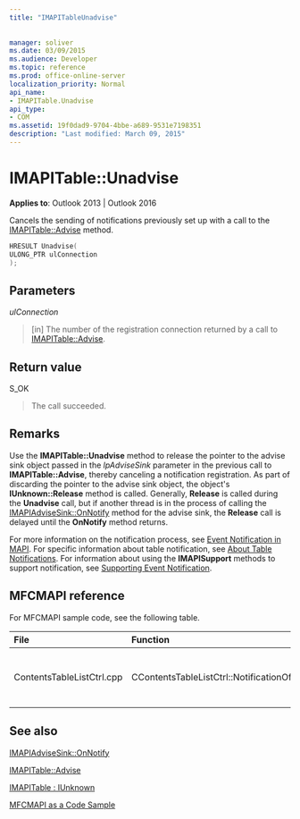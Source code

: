 ```yaml
---
title: "IMAPITableUnadvise"
 
 
manager: soliver
ms.date: 03/09/2015
ms.audience: Developer
ms.topic: reference
ms.prod: office-online-server
localization_priority: Normal
api_name:
- IMAPITable.Unadvise
api_type:
- COM
ms.assetid: 19f0dad9-9704-4bbe-a689-9531e7198351
description: "Last modified: March 09, 2015"
---
```


# IMAPITable::Unadvise

  
  
**Applies to**: Outlook 2013 | Outlook 2016 
  
Cancels the sending of notifications previously set up with a call to the [IMAPITable::Advise](imapitable-advise.md) method. 
  
```cpp
HRESULT Unadvise(
ULONG_PTR ulConnection
);
```

## Parameters

 _ulConnection_
  
> [in] The number of the registration connection returned by a call to [IMAPITable::Advise](imapitable-advise.md).
    
## Return value

S_OK 
  
> The call succeeded.
    
## Remarks

Use the **IMAPITable::Unadvise** method to release the pointer to the advise sink object passed in the  _lpAdviseSink_ parameter in the previous call to **IMAPITable::Advise**, thereby canceling a notification registration. As part of discarding the pointer to the advise sink object, the object's **IUnknown::Release** method is called. Generally, **Release** is called during the **Unadvise** call, but if another thread is in the process of calling the [IMAPIAdviseSink::OnNotify](imapiadvisesink-onnotify.md) method for the advise sink, the **Release** call is delayed until the **OnNotify** method returns. 
  
For more information on the notification process, see [Event Notification in MAPI](event-notification-in-mapi.md). For specific information about table notification, see [About Table Notifications](about-table-notifications.md). For information about using the **IMAPISupport** methods to support notification, see [Supporting Event Notification](supporting-event-notification.md).
  
## MFCMAPI reference

For MFCMAPI sample code, see the following table.
  
|**File**|**Function**|**Comment**|
|:-----|:-----|:-----|
|ContentsTableListCtrl.cpp  <br/> |CContentsTableListCtrl::NotificationOff  <br/> |MFCMAPI uses the **IMAPITable::Unadvise** method to cancel notifications for the table.  <br/> |
   
## See also



[IMAPIAdviseSink::OnNotify](imapiadvisesink-onnotify.md)
  
[IMAPITable::Advise](imapitable-advise.md)
  
[IMAPITable : IUnknown](imapitableiunknown.md)


[MFCMAPI as a Code Sample](mfcmapi-as-a-code-sample.md)

